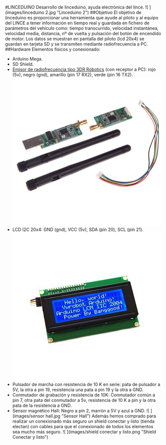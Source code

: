 #LINCEDUINO
Desarrollo de linceduino, ayuda electrónica del lince.
![ ](images/linceduino 2.jpg  "Linceduino 2")
##Objetivo
El objetivo de linceduino es proporcionar una herramienta que ayude al piloto y al equipo del LINCE a tener información en tiempo real y guardada en fichero de parámetros del vehículo como: tiempo transcurrido, velocidad instantánea, velocidad media, distancia, nº de vuelta y pulsación del botón de encendido de motor. Los datos se muestran en pantalla del piloto (lcd 20x4) se guardan en tarjeta SD y se transmiten mediante radiofrecuencia a PC.
##Hardware
Elementos físicos y conexionado:
- Arduino Mega.
- SD Shield.
- [Emisor de radiofrecuencia tipo 3DR Robotics](https://www.amazon.es/SODIAL-Telemetria-Quadcopter-Multirotor-robotica/dp/B0171NHADI/ref=sr_1_3?ie=UTF8&qid=1488274897&sr=8-3&keywords=3dr+robotic)   (con receptor a PC): rojo (5v), negro (gnd), amarillo (pin 17 RX2), verde (pin 16 TX2). 
![ ](images/emisor_receptor_radiofrecuencia.jpg  "Emisor receptor radiofrecuencia")
- LCD I2C 20x4: GND (gnd), VCC (5v), SDA (pin 20), SCL (pin 21).
![ ](images/lcd20x4_i2c.jpg  "lc2 20x4 i2c")
- Pulsador de marcha con resistencia de 10 K en serie: pata de pulsador a 5V, la otra a pin 19, resistencia una pata a pin 19 y la otra a GND.
- Conmutador de grabación y resistencia de 10K: Conmutador común a pin 7, otra pata del conmutador a 5v, resistencia de 10 K a pin y la otra pata de la resistencia a GND.
- Sensor magnético Hall: Negro a pin 2, marrón a 5V y azul a GND.
![ ](images/sensor hall.jpg  "Sensor Hall")
Además hemos comprado para realizar un conexionado más seguro un shield conectar y listo (tienda electan) con cables para que el conexionado de todos los elementos sea mucho más seguro.
![ ](images/shield conectar y listo.png  "Shield Conectar y listo")

